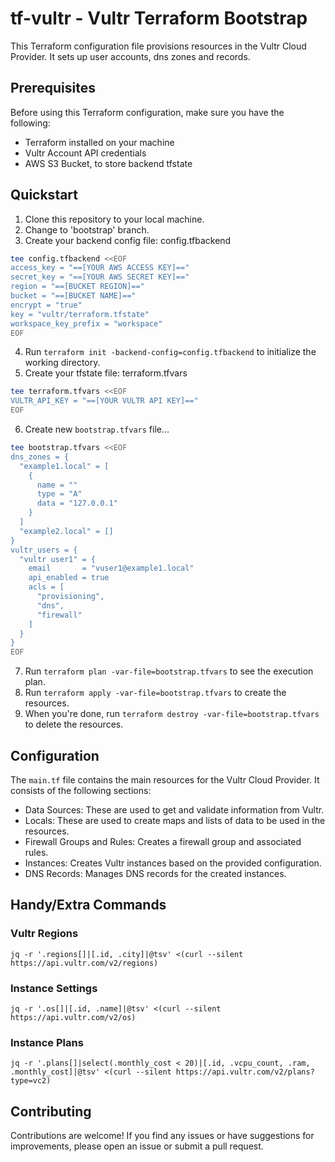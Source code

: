 # tf-vultr - Vultr Terraform Bootstrap

This Terraform configuration file provisions resources in the Vultr Cloud Provider. It sets up user accounts, dns zones and records.

## Prerequisites

Before using this Terraform configuration, make sure you have the following:

- Terraform installed on your machine
- Vultr Account API credentials
- AWS S3 Bucket, to store backend tfstate

## Quickstart

1. Clone this repository to your local machine.
2. Change to 'bootstrap' branch.
3. Create your backend config file: config.tfbackend
```bash
tee config.tfbackend <<EOF
access_key = "==[YOUR AWS ACCESS KEY]=="
secret_key = "==[YOUR AWS SECRET KEY]=="
region = "==[BUCKET REGION]=="
bucket = "==[BUCKET NAME]=="
encrypt = "true"
key = "vultr/terraform.tfstate"
workspace_key_prefix = "workspace"
EOF
```
4. Run `terraform init -backend-config=config.tfbackend` to initialize the working directory.
5. Create your tfstate file: terraform.tfvars
```bash
tee terraform.tfvars <<EOF
VULTR_API_KEY = "==[YOUR VULTR API KEY]=="
EOF
```
6. Create new `bootstrap.tfvars` file...
```bash
tee bootstrap.tfvars <<EOF
dns_zones = {
  "example1.local" = [
    {
      name = ""
      type = "A"
      data = "127.0.0.1"
    }
  ]
  "example2.local" = []
}
vultr_users = {
  "vultr user1" = {
    email       = "vuser1@example1.local"
    api_enabled = true
    acls = [
      "provisioning",
      "dns",
      "firewall"
    ]
  }
}
EOF
```
7. Run `terraform plan -var-file=bootstrap.tfvars` to see the execution plan.
8. Run `terraform apply -var-file=bootstrap.tfvars` to create the resources.
9. When you're done, run `terraform destroy -var-file=bootstrap.tfvars` to delete the resources.

## Configuration

The `main.tf` file contains the main resources for the Vultr Cloud Provider. It consists of the following sections:

- Data Sources: These are used to get and validate information from Vultr.
- Locals: These are used to create maps and lists of data to be used in the resources.
- Firewall Groups and Rules: Creates a firewall group and associated rules.
- Instances: Creates Vultr instances based on the provided configuration.
- DNS Records: Manages DNS records for the created instances.

## Handy/Extra Commands

### Vultr Regions
`jq -r '.regions[]|[.id, .city]|@tsv' <(curl --silent https://api.vultr.com/v2/regions)`

### Instance Settings
`jq -r '.os[]|[.id, .name]|@tsv' <(curl --silent https://api.vultr.com/v2/os)`

### Instance Plans
`jq -r '.plans[]|select(.monthly_cost < 20)|[.id, .vcpu_count, .ram, .monthly_cost]|@tsv' <(curl --silent https://api.vultr.com/v2/plans?type=vc2)`

## Contributing

Contributions are welcome! If you find any issues or have suggestions for improvements, please open an issue or submit a pull request.
